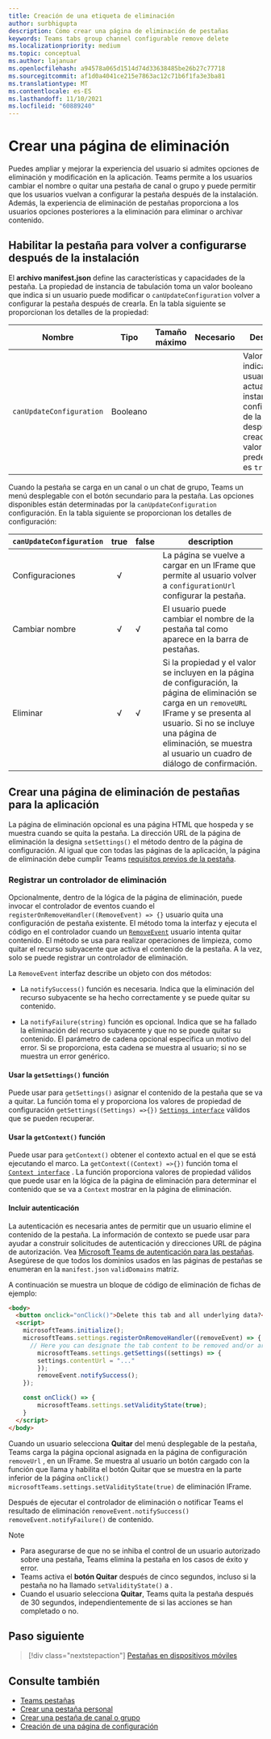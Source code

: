 ```yaml
---
title: Creación de una etiqueta de eliminación
author: surbhigupta
description: Cómo crear una página de eliminación de pestañas
keywords: Teams tabs group channel configurable remove delete
ms.localizationpriority: medium
ms.topic: conceptual
ms.author: lajanuar
ms.openlocfilehash: a94578a065d1514d74d33638485be26b27c77718
ms.sourcegitcommit: af1d0a4041ce215e7863ac12c71b6f1fa3e3ba81
ms.translationtype: MT
ms.contentlocale: es-ES
ms.lasthandoff: 11/10/2021
ms.locfileid: "60889240"
---
```

# <a name="create-a-removal-page"></a>Crear una página de eliminación

Puedes ampliar y mejorar la experiencia del usuario si admites opciones de eliminación y modificación en la aplicación. Teams permite a los usuarios cambiar el nombre o quitar una pestaña de canal o grupo y puede permitir que los usuarios vuelvan a configurar la pestaña después de la instalación. Además, la experiencia de eliminación de pestañas proporciona a los usuarios opciones posteriores a la eliminación para eliminar o archivar contenido.

## <a name="enable-your-tab-to-be-reconfigured-after-installation"></a>Habilitar la pestaña para volver a configurarse después de la instalación

El **archivo manifest.json** define las características y capacidades de la pestaña. La propiedad de instancia de tabulación toma un valor booleano que indica si un usuario puede modificar o `canUpdateConfiguration` volver a configurar la pestaña después de crearla. En la tabla siguiente se proporcionan los detalles de la propiedad:

|Nombre| Tipo| Tamaño máximo | Necesario | Descripción|
|---|---|---|---|---|
|`canUpdateConfiguration`|Booleano|||Valor que indica si el usuario puede actualizar una instancia de la configuración de la pestaña después de su creación. El valor predeterminado es `true`. |

Cuando la pestaña se carga en un canal o un chat de grupo, Teams un menú desplegable con el botón secundario para la pestaña. Las opciones disponibles están determinadas por la `canUpdateConfiguration` configuración. En la tabla siguiente se proporcionan los detalles de configuración:

| `canUpdateConfiguration`| true   | false | description |
| ----------------------- | :----: | ----- | ----------- |
|     Configuraciones            |   √    |       |La página se vuelve a cargar en un IFrame que permite al usuario volver a `configurationUrl` configurar la pestaña. |
|     Cambiar nombre              |   √    |   √   | El usuario puede cambiar el nombre de la pestaña tal como aparece en la barra de pestañas.          |
|     Eliminar               |   √    |   √   |  Si la propiedad y el valor se incluyen en la página de configuración, la página de eliminación se carga en un `removeURL` IFrame y se presenta al usuario.   Si no se incluye una página de eliminación, se muestra al usuario un cuadro de diálogo de confirmación.          |

## <a name="create-a-tab-removal-page-for-your-application"></a>Crear una página de eliminación de pestañas para la aplicación

La página de eliminación opcional es una página HTML que hospeda y se muestra cuando se quita la pestaña. La dirección URL de la página de eliminación la designa `setSettings()` el método dentro de la página de configuración. Al igual que con todas las páginas de la aplicación, la página de eliminación debe cumplir Teams [requisitos previos de la pestaña](../../../tabs/how-to/tab-requirements.md).

### <a name="register-a-remove-handler"></a>Registrar un controlador de eliminación

Opcionalmente, dentro de la lógica de la página de eliminación, puede invocar el controlador de eventos cuando el `registerOnRemoveHandler((RemoveEvent) => {}` usuario quita una configuración de pestaña existente. El método toma la interfaz y ejecuta el código en el controlador cuando un [`RemoveEvent`](/javascript/api/@microsoft/teams-js/microsoftteams.settings.removeevent?view=msteams-client-js-latest&preserve-view=true) usuario intenta quitar contenido. El método se usa para realizar operaciones de limpieza, como quitar el recurso subyacente que activa el contenido de la pestaña. A la vez, solo se puede registrar un controlador de eliminación.

La `RemoveEvent` interfaz describe un objeto con dos métodos:

* La `notifySuccess()` función es necesaria. Indica que la eliminación del recurso subyacente se ha hecho correctamente y se puede quitar su contenido.

* La `notifyFailure(string)` función es opcional. Indica que se ha fallado la eliminación del recurso subyacente y que no se puede quitar su contenido. El parámetro de cadena opcional especifica un motivo del error. Si se proporciona, esta cadena se muestra al usuario; si no se muestra un error genérico.

#### <a name="use-the-getsettings-function"></a>Usar la `getSettings()` función

Puede usar para `getSettings()` asignar el contenido de la pestaña que se va a quitar. La función toma el y proporciona los valores de propiedad de configuración `getSettings((Settings) =>{})` [`Settings interface`](/javascript/api/@microsoft/teams-js/microsoftteams.settings.settings?view=msteams-client-js-latest&preserve-view=true) válidos que se pueden recuperar.

#### <a name="use-the-getcontext-function"></a>Usar la `getContext()` función

Puede usar para `getContext()` obtener el contexto actual en el que se está ejecutando el marco. La `getContext((Context) =>{})` función toma el [`Context interface`](/javascript/api/@microsoft/teams-js/microsoftteams.context?view=msteams-client-js-latest&preserve-view=true) . La función proporciona valores de propiedad válidos que puede usar en la lógica de la página de eliminación para determinar el contenido que se va a `Context` mostrar en la página de eliminación.

#### <a name="include-authentication"></a>Incluir autenticación

La autenticación es necesaria antes de permitir que un usuario elimine el contenido de la pestaña. La información de contexto se puede usar para ayudar a construir solicitudes de autenticación y direcciones URL de página de autorización. Vea [Microsoft Teams de autenticación para las pestañas](~/tabs/how-to/authentication/auth-flow-tab.md). Asegúrese de que todos los dominios usados en las páginas de pestañas se enumeran en la `manifest.json` `validDomains` matriz.

A continuación se muestra un bloque de código de eliminación de fichas de ejemplo:

```html
<body>
  <button onclick="onClick()">Delete this tab and all underlying data?</button>
  <script>
    microsoftTeams.initialize();
    microsoftTeams.settings.registerOnRemoveHandler((removeEvent) => {
      // Here you can designate the tab content to be removed and/or archived.
        microsoftTeams.settings.getSettings((settings) => {
        settings.contentUrl = "..."
        });
        removeEvent.notifySuccess();
    });

    const onClick() => {
        microsoftTeams.settings.setValidityState(true);
    }
  </script>
</body>

```

Cuando un usuario selecciona **Quitar** del menú desplegable de la pestaña, Teams carga la página opcional asignada en la página de configuración `removeUrl` , en un IFrame.  Se muestra al usuario un botón cargado con la función que llama y habilita el botón Quitar que se muestra en la parte inferior de la página `onClick()` `microsoftTeams.settings.setValidityState(true)` de eliminación IFrame. 

Después de ejecutar el controlador de eliminación o notificar Teams el resultado de eliminación `removeEvent.notifySuccess()` `removeEvent.notifyFailure()` de contenido.

>[!NOTE]
> * Para asegurarse de que no se inhiba el control de un usuario autorizado sobre una pestaña, Teams elimina la pestaña en los casos de éxito y error.
> * Teams activa el **botón Quitar** después de cinco segundos, incluso si la pestaña no ha llamado `setValidityState()` a .
> * Cuando el usuario selecciona **Quitar**, Teams quita la pestaña después de 30 segundos, independientemente de si las acciones se han completado o no.

## <a name="next-step"></a>Paso siguiente

> [!div class="nextstepaction"]
> [Pestañas en dispositivos móviles](~/tabs/design/tabs-mobile.md)

## <a name="see-also"></a>Consulte también

* [Teams pestañas](~/tabs/what-are-tabs.md)
* [Crear una pestaña personal](~/tabs/how-to/create-personal-tab.md)
* [Crear una pestaña de canal o grupo](~/tabs/how-to/create-channel-group-tab.md)
* [Creación de una página de configuración](~/tabs/how-to/create-tab-pages/configuration-page.md)

